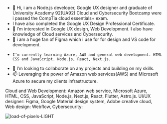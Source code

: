 - 👋 Hi, i am a Node.js developer, Google UX designer and graduate of University Academy 92(UA92) Cloud and Cybersecurity Bootcamp were i passed the CompTia cloud essentials+ exam.
- I have also completed the Google UX Design Professional Certificate.
- 👀 I’m interested in Google UX design, Web Development. I also have knowledge of Cloud services and Cybersecurity.
-  🌱 i am a huge fan of Figma which i use for for design and VS code for development.
-     I’m currently learning Azure, AWS and general web development. HTML CSS and JavaScript. Node.js, React, Next.js.
- 💞️ I’m looking to collaborate on any projects and building on my skills.
- 📫 Leveraging the power of Amazon web services(AWS) and Microsoft Azure to secure my clients infrastructure.

Cloud and Web Development: Amazon web service, Microsoft Azure, HTML, CSS, JavaScript, Node.js, Next.js, React, Flutter, Astro.js. 
UI/UX designer: Figma, Google Material design system, Adobe creative cloud, 
Web design: Webflow,
Cybersecurity:


![load-of-pixels-LIGHT](https://github.com/tadyPi/tadyPi/assets/129111332/f2ffb84c-c31f-4a4a-988a-83092608996e)
